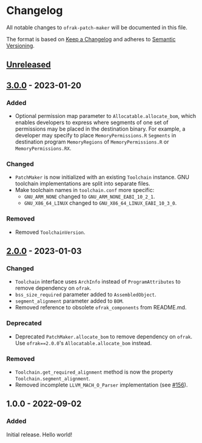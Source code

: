 # Changelog
All notable changes to `ofrak-patch-maker` will be documented in this file.

The format is based on [Keep a Changelog](https://keepachangelog.com/en/1.0.0/) and adheres to [Semantic Versioning](https://semver.org/spec/v2.0.0.html).

## [Unreleased](https://github.com/redballoonsecurity/ofrak/tree/master)

## [3.0.0](https://github.com/redballoonsecurity/ofrak/compare/ofrak-patch-maker-v.2.0.0...ofrak-patch-maker-v.3.0.0) - 2023-01-20
### Added
- Optional permission map parameter to `Allocatable.allocate_bom`, which enables developers to express where 
segments of one set of permissions may be placed in the destination binary. For example, a developer may specify
to place `MemoryPermissions.R` `Segments` in destination program `MemoryRegions` of `MemoryPermissions.R` 
or `MemoryPermissions.RX`.

### Changed
- `PatchMaker` is now initialized with an existing `Toolchain` instance. GNU toolchain implementations are split into separate files.
- Make toolchain names in `toolchain.conf` more specific:
  - `GNU_ARM_NONE` changed to `GNU_ARM_NONE_EABI_10_2_1`.
  - `GNU_X86_64_LINUX` changed to `GNU_X86_64_LINUX_EABI_10_3_0`.

### Removed
- Removed `ToolchainVersion`.

## [2.0.0](https://github.com/redballoonsecurity/ofrak/releases/tag/ofrak-patch-maker-v.2.0.0) - 2023-01-03
### Changed
- `Toolchain` interface uses `ArchInfo` instead of `ProgramAttributes` to remove dependency on `ofrak`.
- `bss_size_required` parameter added to `AssembledObject`.
- `segment_alignment` parameter added to `BOM`.
- Removed reference to obsolete `ofrak_components` from README.md.

### Deprecated
- Deprecated `PatchMaker.allocate_bom` to remove dependency on `ofrak`. Use `ofrak==2.0.0`'s `Allocatable.allocate_bom` instead.

### Removed
- `Toolchain.get_required_alignment` method is now the property `Toolchain.segment_alignment`.
- Removed incomplete `LLVM_MACH_O_Parser` implementation (see [#156](https://github.com/redballoonsecurity/ofrak/issues/156)).

## 1.0.0 - 2022-09-02
### Added
Initial release. Hello world!
